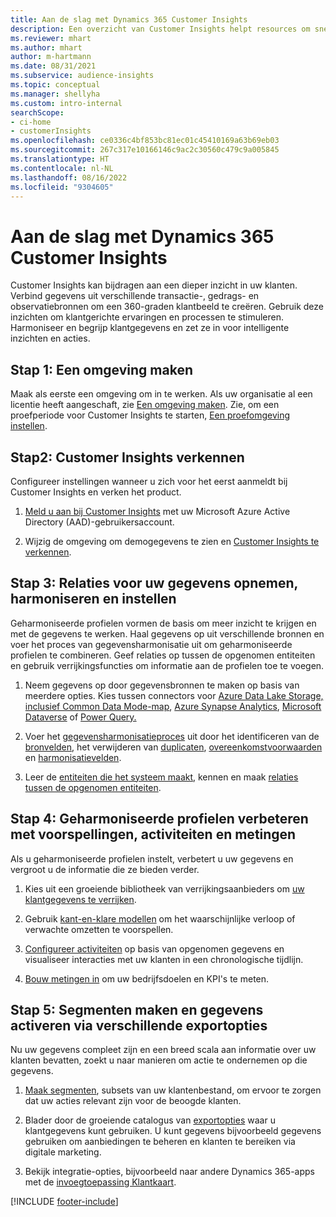 ```yaml
---
title: Aan de slag met Dynamics 365 Customer Insights
description: Een overzicht van Customer Insights helpt resources om snel aan de slag te gaan.
ms.reviewer: mhart
ms.author: mhart
author: m-hartmann
ms.date: 08/31/2021
ms.subservice: audience-insights
ms.topic: conceptual
ms.manager: shellyha
ms.custom: intro-internal
searchScope:
- ci-home
- customerInsights
ms.openlocfilehash: ce0336c4bf853bc81ec01c45410169a63b69eb03
ms.sourcegitcommit: 267c317e10166146c9ac2c30560c479c9a005845
ms.translationtype: HT
ms.contentlocale: nl-NL
ms.lasthandoff: 08/16/2022
ms.locfileid: "9304605"
---
```

# <a name="get-started-with-dynamics-365-customer-insights"></a>Aan de slag met Dynamics 365 Customer Insights

Customer Insights kan bijdragen aan een dieper inzicht in uw klanten. Verbind gegevens uit verschillende transactie-, gedrags- en observatiebronnen om een 360-graden klantbeeld te creëren. Gebruik deze inzichten om klantgerichte ervaringen en processen te stimuleren. Harmoniseer en begrijp klantgegevens en zet ze in voor intelligente inzichten en acties.

## <a name="step-1-create-an-environment"></a>Stap 1: Een omgeving maken

Maak als eerste een omgeving om in te werken. Als uw organisatie al een licentie heeft aangeschaft, zie [Een omgeving maken](create-environment.md). Zie, om een proefperiode voor Customer Insights te starten, [Een proefomgeving instellen](trial-signup.md).

## <a name="step-2-explore-customer-insights"></a>Stap2: Customer Insights verkennen

Configureer instellingen wanneer u zich voor het eerst aanmeldt bij Customer Insights en verken het product.

1. [Meld u aan bij Customer Insights](https://home.ci.ai.dynamics.com) met uw Microsoft Azure Active Directory (AAD)-gebruikersaccount.

1. Wijzig de omgeving om demogegevens te zien en [Customer Insights te verkennen](home.md).

## <a name="step-3-ingest-unify-and-set-up-relationships-for-your-data"></a>Stap 3: Relaties voor uw gegevens opnemen, harmoniseren en instellen

Geharmoniseerde profielen vormen de basis om meer inzicht te krijgen en met de gegevens te werken. Haal gegevens op uit verschillende bronnen en voer het proces van gegevensharmonisatie uit om geharmoniseerde profielen te combineren. Geef relaties op tussen de opgenomen entiteiten en gebruik verrijkingsfuncties om informatie aan de profielen toe te voegen.

1. Neem gegevens op door gegevensbronnen te maken op basis van meerdere opties. Kies tussen connectors voor [Azure Data Lake Storage, inclusief Common Data Mode-map](connect-common-data-model.md), [Azure Synapse Analytics](connect-synapse.md), [Microsoft Dataverse](connect-dataverse-managed-lake.md) of [Power Query.](connect-power-query.md)

1. Voer het [gegevensharmonisatieproces](data-unification.md) uit door het identificeren van de [bronvelden](map-entities.md), het verwijderen van [duplicaten](remove-duplicates.md), [overeenkomstvoorwaarden](match-entities.md) en [harmonisatievelden](merge-entities.md).

1. Leer de [entiteiten die het systeem maakt](entities.md), kennen en maak [relaties tussen de opgenomen entiteiten](relationships.md).

## <a name="step-4-enhance-unified-profiles-with-predictions-activities-and-measures"></a>Stap 4: Geharmoniseerde profielen verbeteren met voorspellingen, activiteiten en metingen

Als u geharmoniseerde profielen instelt, verbetert u uw gegevens en vergroot u de informatie die ze bieden verder.

1. Kies uit een groeiende bibliotheek van verrijkingsaanbieders om [uw klantgegevens te verrijken](enrichment-hub.md).

1. Gebruik [kant-en-klare modellen](predictions-overview.md) om het waarschijnlijke verloop of verwachte omzetten te voorspellen.

1. [Configureer activiteiten](activities.md) op basis van opgenomen gegevens en visualiseer interacties met uw klanten in een chronologische tijdlijn.

1. [Bouw metingen in](measures.md) om uw bedrijfsdoelen en KPI's te meten.

## <a name="step-5-create-segments-and-activate-data-through-various-export-options"></a>Stap 5: Segmenten maken en gegevens activeren via verschillende exportopties

Nu uw gegevens compleet zijn en een breed scala aan informatie over uw klanten bevatten, zoekt u naar manieren om actie te ondernemen op die gegevens.

1. [Maak segmenten](segments.md), subsets van uw klantenbestand, om ervoor te zorgen dat uw acties relevant zijn voor de beoogde klanten.

1. Blader door de groeiende catalogus van [exportopties](export-destinations.md) waar u klantgegevens kunt gebruiken. U kunt gegevens bijvoorbeeld gegevens gebruiken om aanbiedingen te beheren en klanten te bereiken via digitale marketing.

1. Bekijk integratie-opties, bijvoorbeeld naar andere Dynamics 365-apps met de [invoegtoepassing Klantkaart](customer-card-add-in.md).  


[!INCLUDE [footer-include](includes/footer-banner.md)]
